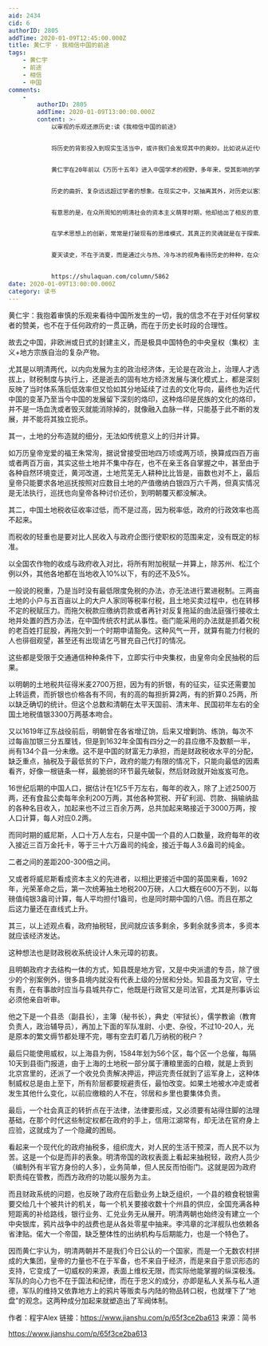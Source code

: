 ```yaml
---
aid: 2434
cid: 6
authorID: 2805
addTime: 2020-01-09T12:45:00.000Z
title: 黄仁宇 - 我相信中国的前途
tags:
    - 黄仁宇
    - 前途
    - 相信
    - 中国
comments:
    -
        authorID: 2805
        addTime: 2020-01-09T13:00:00.000Z
        content: >-
            以审视的乐观还原历史:读《我相信中国的前途》


            将历史的背影投入到现实生活当中，或许我们会发现其中的奥妙。比如说从近代中国看出历史的未来，在不同的学者眼里，其路径虽有差异，但最终抵达的目的地却是一样的，这不妨称之为历史趋势。在学者黄仁宇的《我相信中国的前途》中，我读到了一个历史学家的睿智与良心。


            黄仁宇在20年前以《万历十五年》进入中国学术的视野，多年来，受其影响的学者不在少数，可就其作品数量来说，总是少了许多。这跟他的治学态度相关。总体而言，他倡导“从技术上的角度看历史”，呼吁各方尽量减少意识形态或道德上的争执，而要达成面向未来的共识。这样的胸襟在他的各地演讲中时常可见，因之，在考察中国近百年的历史中，依然是持有积极的观感。


            历史的曲折、复杂远远超过学者的想象。在现实之中，又抽离其外，对历史以客观的观察，而非以简单的意识形态加以判别，这才是符合史实的意见。在本书中，黄仁宇以其独特的长时段、大视野的历史观透视百年中国历史进程，探讨中国实现现代化的途径。这种方式其实是在探索时代的转变与风向的同时，需对未来发展有审视的乐观。


            有意思的是，在众所周知的明清社会的资本主义萌芽时期，他却给出了相反的意见，资本主义的系统有三个条件所构成：第一个是资金很扩大地展开，就是你的钱我可以借着用，只要我付你利息。二是人才的雇佣可以不限制在自己的亲戚朋友中间，可以到外面大规模地招募，即超越人身关系的管理。第三个是服务性质的工具，大家共用。且不说这种观点正确与否，其所提供的思路是打破理论与框架，重新建构历史的观察与思想，这一点尤为可贵。


            在学术思想上的创新，常常是打破现有的思维模式，其真正的灵魂就是在于探索。《我相信中国的前途》既是黄仁宇的晚年思想结晶，也是对中国近百年来的历史观察的成果。走出历史的迷雾，也许我们才能看到所谓的历史真相：对史料的分析，以此为原点，展开历史的叙述，从而洞察到未来发展的秘密。


            夏天读史，不在于消夏，而是通过火与热、冷与冰的视角看待历史的种种，在众多复杂世界里看到一个清晰的未来。在这一点上，黄仁宇远比简单的历史复述者的记录更为靠谱。


            https://shulaquan.com/column/5862
date: 2020-01-09T13:00:00.000Z
category: 读书
---
```


黄仁宇：我抱着审慎的乐观来看待中国所发生的一切，我的信念不在于对任何掌权者的赞美，也不在于任何政府的一贯正确，而在于历史长时段的合理性。

故去之中国，非欧洲或日式的封建主义，而是极具中国特色的中央皇权（集权）主义+地方宗族自治的复杂产物。

尤其是以明清两代，以内向发展为主的政治经济体，无论是在政治上，治理人才选拔上，财税制度与执行上，还是逝去的固有地方经济发展与演化模式上，都是深刻反映了当时体系落后低效率但又恰如其分地延续了过去的文化导向，最终也为近代中国的变革乃至当今中国的发展留下深刻的烙印，这种烙印是民族的文化的烙印，并不是一场血洗或者毁灭就能消除掉的，就像融入血脉一样，只能基于此不断的发展，并不能将其独立扼杀。

其一，土地的分布造就的细分，无法如传统意义上的归并计算。

如万历皇帝宠爱的福王朱常洵，据说曾接受田地四万顷或两万顷，换算成四百万亩或者两百万亩，其实这些土地并不集中存在，也不在亲王各自掌握之中，甚至由于各种自然环境变迁，黄河改道，土地荒芜无人耕种比比皆是，亩数也对不上，最后皇帝只能要求各地巡抚按照对应数目土地的产值缴纳白银四万六千两，但真实情况是无法执行，巡抚也向皇帝各种讨价还价，到明朝覆灭都没解决。

其二，中国土地税收征收率过低，而不是过高，因为税率低，政府的行政效率也高不起来。

而税收的轻重也是要对比人民收入与政府企图行使职权的范围来定，没有既定的标准。

以全国农作物的收成与政府收入对比，将所有附加税赋一并算上，除苏州、松江个例以外，其他各地都在当地收入10%以下，有的还不及5%。

一般说的税重，乃是当时没有最低限度免税的办法，亦无法进行累进税制。三两亩土地的小户与五百亩以上的大户人家同等税率付税，且土地买卖过程中，也在转移不定的税赋压力。而拖欠税款应缴纳罚款或者再针对反复拖延的由法庭强行接收土地并处置的西方办法，在中国传统农村武从事性。衙门能采用的办法就是抓着欠税的老百姓打屁股，再拖欠到一个时期申请豁免。这种风气一开，就算有能力付税的人也徘徊观望，甚至还有出现请乞丐冒充自己代打的情况。

这些都是受限于交通通信种种条件下，立即实行中央集权，由皇帝向全民抽税的后果。

以明朝的土地税共征得米麦2700万担，因为有的折银，有的征实，征实还需要加上转运费，而折银也价格各有不同，有的高的每担折算2两，有的折算0.25两，所以缺乏确切的统计。但这个总数和清朝在太平天国前、清末年、民国初年左右的全国土地税值银3300万两基本吻合。

又以1619年辽东战役前后，明朝曾在各省增辽饷，后来又增剿饷、练饷，每次不过每亩加银三分五厘钱，但是到1632年全国有四分之一的县应缴不及数额一半，尚有134个县一分未缴。这不是中国的财富无力承担，而是财政税收水平的分配，缺乏重点，抽税及于最低贫的下户，政府的能力有限的情况下，只能向最低的因素看齐，好像一根链条一样，最脆弱的环节最先破裂，然后财政就开始岌岌可危。

16世纪后期的中国人口，据估计在1亿5千万左右，每年的收入，除了上述2500万两，还有食盐公卖每年余利200万两，其他各种赏税、开矿利润、罚款、捐输纳盐的各种名目收入，加起来也不过三百余万两，总共加起来略接近于3000万两，按人口计算，每人对应0.2两。

而同时期的威尼斯，人口十万人左右，只是中国一个县的人口数量，政府每年的收入接近三百万金托卡，等于三十六万盎司的纯金，接近于每人3.6盎司的纯金。

二者之间的差距200-300倍之间。

又或者将威尼斯看成资本主义的先进者，以相比更接近中国的英国来看，1692年，光荣革命之后，第一次统筹抽土地税200万磅，人口大概在600万不到，以每磅值纯银3盎司计算，每人平均担付1盎司，也是同时期中国的八倍。而且在那之后这力量还在直线式上升。

其三，以上述观点看，政府抽税轻，民间就应该多剩余，多剩余就多资本，多资本就应该经济发达。

这种想法也是财政税收系统设计人朱元璋的初衷。

且明朝政府才去结构一体的方式，知县既是地方官，又是中央派遣的专员，除了很少的个别案例外，很多县境内就没有代表上级的分居和分处。知县虽为文官，守土有责，在有事故时应当与县城共存亡，他既是行政官又是司法官，尤其是刑事诉讼必须他亲自听审。

他之下是一个县丞（副县长），主簿（秘书长），典史（牢狱长），儒学教谕（教育负责人，政治辅导员），再加上下面的军队准尉、小吏、杂役，不过10-20人，光是原本的繁文缛节都处理不完，哪有空去盯着几万纳税的税户？

最后只能使用威权，以上海县为例，1584年划为56个区，每个区一个总催，每隔10天到县衙门报道，由于上海的土地税一部分属于漕粮里面的白粮，就是上贡到北京宫里的，还派了一个收兑负责解决押运，押运完责任就到了运军身上，这种体制威权总是由上至下，所有阶层都要规避责任，最怕改变。如果土地被水冲走或者发生其他什么变化，以前应缴粮的人不在，邻居和乡里也要集体负责。

最后，一个社会真正的转折点在于法律，法律要形成，又必须要有站得住脚的法理基础，在那个时代这些制定权都在政府的手上，信用江湖常有，却无法在官府身上应验，这就成为了一个隐藏的困局。

看起来一个现代化的政府抽税多，组织庞大，对人民的生活干预深，而人民不以为苦。这是一个似是而非的表象。明清帝国的政权表面上看起来抽税轻，政府人员少（编制外有半官方身份的人多），业务简单，但人民反而怕衙门。这就是因为政府职责纯在管教，而西方政府的功能以服务为主。

而且财政系统的问题，也反映了政府在后勤业务上缺乏组织，一个县的粮食税银需要交给几十个被共计的机关，每一个机关要接收数十个州县的供应，全国充满各种短距离的补给路线，银行业务、汇兑业务无从展开。明清两朝也始终没有建立一个中央银库，鸦片战争中的战费也是从各处零星中抽来。李鸿章的北洋舰队也依赖各省津贴。偌大一个帝国，缺乏整体性的出纳机构与后期能力，也是一个特色了。

因而黄仁宇认为，明清两朝并不是我们今日公认的一个国家，而是一个无数农村拼成的大集团，皇帝的力量也不在于军备，也不来自于经济，而是来自于意识形态的支持，它变成了一切威权的来源，表面上维权无限，而实际他能掌握的纵深极浅。军队的向心力也不在于国法和纪律，而在于忠义的成分，亦即是私人关系与私人道德，军队的维持又依靠地方上的鸦片等贩卖与内陆的物品转口税，也就埋下了“地盘”的观念。这两种成分加起来就塑造出了军阀体制。

作者：程宇Alex 链接：https://www.jianshu.com/p/65f3ce2ba613 来源：简书

https://www.jianshu.com/p/65f3ce2ba613
